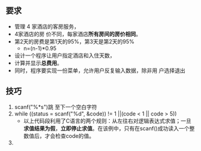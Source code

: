## 要求
- 管理 4 家酒店的客房服务，
- 4家酒店的房 价不同，每家酒店**所有房间的房价相同**。
- 第2天的房费是第1天的95%，第3天是第2天的95%
  - n=(n-1)*0.95
- 设计一个程序让用户指定酒店和入住天数，
- 计算并显示**总费用**。
- 同时，程序要实现一份菜单，允许用户反复输入数据，除非用 户选择退出

## 技巧
1. scanf("%*s")跳 至下一个空白字符
2. while ((status = scanf("%d", &code)) != 1 ||(code < 1 || code > 5))
   - 以上代码段利用了C语言的两个规则：从左往右对逻辑表达式求值；一旦**求值结果为假**，**立即停止求值**。在该例中，只有在scanf()成功读入一个整 数值后，才会检查code的值。
3. 